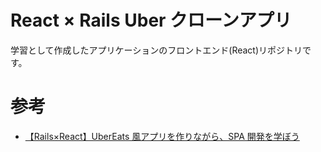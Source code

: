 # React × Rails Uber クローンアプリ

学習として作成したアプリケーションのフロントエンド(React)リポジトリです。

# 参考

- [【Rails×React】UberEats 風アプリを作りながら、SPA 開発を学ぼう](https://www.techpit.jp/courses/138)
